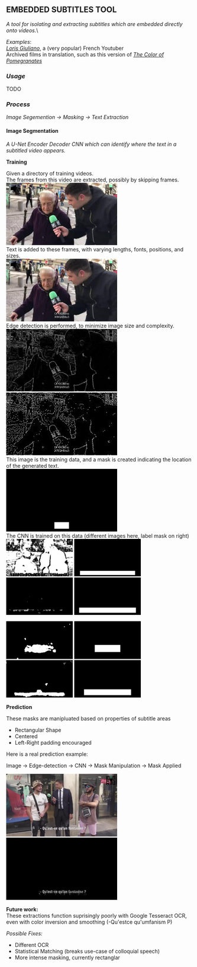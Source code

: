 ## EMBEDDED SUBTITLES TOOL
*A tool for isolating and extracting subtitles which are embedded directly onto videos.*\

*Examples*: \
*[Loris Giuliano](https://www.youtube.com/@loris.giuliano)*, a (very popular) French Youtuber\
Archived films in translation, such as this version of *[The Color of Pomegranates](https://archive.org/details/ColorOfPomegranates-SayatNova1968)*
### *Usage*

TODO

### *Process*
*Image Segemention -> Masking -> Text Extraction*

#### Image Segmentation
*A U-Net Encoder Decoder CNN which can identify where the text in a subtitled video appears.*

**Training**

Given a directory of training videos.\
The frames from this video are extracted, possibly by skipping frames.\
<img src="example_imgs/clean_train.jpg" width="300">\
Text is added to these frames, with varying lengths, fonts, positions, and sizes.\
<img src="example_imgs/text_add.jpg" width="300">\
Edge detection is performed, to minimize image size and complexity.
\
<img src="example_imgs/edge_det.jpg" width="300"> <img src="example_imgs/compressed.jpg" width="300"> \
This image is the training data, and a mask is created indicating the location of the generated text.\
<img src="example_imgs/label_mask.jpg" width="300">\
The CNN is trained on this data (different images here, label mask on right)\
<img src="example_imgs/raw_mask0.jpg" width="180">
<img src="example_imgs/label0.jpg" width="180">
<img src="example_imgs/raw_mask10.jpg" width="180">
<img src="example_imgs/label10.jpg" width="180">

<img src="example_imgs/raw_mask20.jpg" width="180">
<img src="example_imgs/label20.jpg" width="180">


<img src="example_imgs/raw_mask30.jpg" width="180">
<img src="example_imgs/label30.jpg" width="180">

**Prediction**

These masks are manipluated based on properties of subtitle areas
- Rectangular Shape
- Centered
- Left-Right padding encouraged

Here is a real prediction example:

Image -> Edge-detection -> CNN -> Mask Manipulation -> Mask Applied

<img src="example_imgs/clean_batch.jpg" width="300">
<img src="example_imgs/cropped.jpg" width="300">

**Future work:**\
These extractions function suprisingly poorly with Google Tesseract OCR, even with color inversion and smoothing (-Qu'estce qu'umfanism P) 

*Possible Fixes:*
- Different OCR
- Statistical Matching (breaks use-case of colloquial speech)
- More intense masking, currently rectanglar


